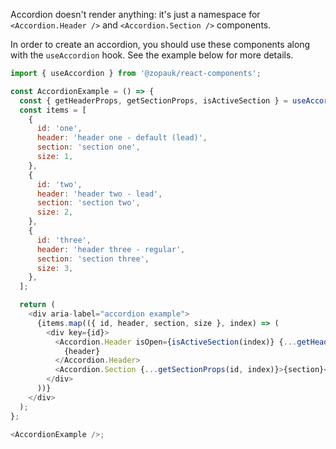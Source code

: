 Accordion doesn't render anything: it's just a namespace for `<Accordion.Header />` and `<Accordion.Section />` components.

In order to create an accordion, you should use these components along with the `useAccordion` hook.
See the example below for more details.

```js
import { useAccordion } from '@zopauk/react-components';

const AccordionExample = () => {
  const { getHeaderProps, getSectionProps, isActiveSection } = useAccordion();
  const items = [
    {
      id: 'one',
      header: 'header one - default (lead)',
      section: 'section one',
      size: 1,
    },
    {
      id: 'two',
      header: 'header two - lead',
      section: 'section two',
      size: 2,
    },
    {
      id: 'three',
      header: 'header three - regular',
      section: 'section three',
      size: 3,
    },
  ];

  return (
    <div aria-label="accordion example">
      {items.map(({ id, header, section, size }, index) => (
        <div key={id}>
          <Accordion.Header isOpen={isActiveSection(index)} {...getHeaderProps(id, index)} textSize={size}>
            {header}
          </Accordion.Header>
          <Accordion.Section {...getSectionProps(id, index)}>{section}</Accordion.Section>
        </div>
      ))}
    </div>
  );
};

<AccordionExample />;
```
